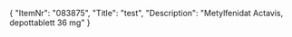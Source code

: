 {
  "ItemNr": "083875",
  "Title": "test",
  "Description": "Metylfenidat Actavis, depottablett 36 mg"
}